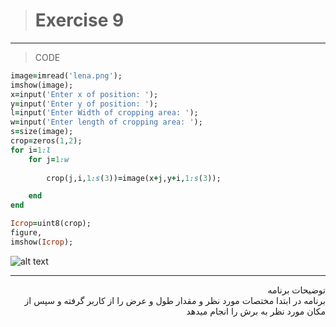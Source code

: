 ># Exercise 9

***
>CODE

```ruby
image=imread('lena.png');
imshow(image);
x=input('Enter x of position: ');
y=input('Enter y of position: ');
l=input('Enter Width of cropping area: ');
w=input('Enter length of cropping area: ');
s=size(image);
crop=zeros(1,2);
for i=1:l
    for j=1:w
        
        crop(j,i,1:s(3))=image(x+j,y+i,1:s(3));

    end
end

Icrop=uint8(crop);
figure,
imshow(Icrop);

```
![alt text](https://github.com/semnan-university-ai/image-processing-class/blob/main/excersiecs/faeze75/5/Screenshot%20(16).png)

***
<div dir="rtl">
توضیحات برنامه <br />
برنامه  در ابتدا مختصات مورد نظر و مقدار طول و عرض را از کاربر گرفته و سپس از مکان مورد نظر به برش را انجام میدهد
</div>

